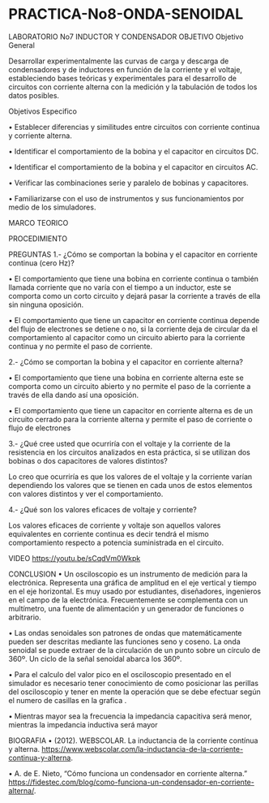# PRACTICA-No8-ONDA-SENOIDAL

LABORATORIO No7 INDUCTOR Y CONDENSADOR
OBJETIVO
Objetivo General

Desarrollar experimentalmente las curvas de carga y descarga de condensadores y de inductores en función de la corriente y el voltaje, estableciendo bases teóricas y experimentales para el desarrollo de circuitos con corriente alterna con la medición y la tabulación de todos los datos posibles.

Objetivos Especifico

• Establecer diferencias y similitudes entre circuitos con corriente continua y corriente alterna.

• Identificar el comportamiento de la bobina y el capacitor en circuitos DC.

• Identificar el comportamiento de la bobina y el capacitor en circuitos AC.

• Verificar las combinaciones serie y paralelo de bobinas y capacitores.

• Familiarizarse con el uso de instrumentos y sus funcionamientos por medio de los simuladores.

MARCO TEORICO


PROCEDIMIENTO


PREGUNTAS
1.- ¿Cómo se comportan la bobina y el capacitor en corriente continua (cero Hz)?

• El comportamiento que tiene una bobina en corriente continua o también llamada corriente que no varía con el tiempo a un inductor, este se comporta como un corto circuito y dejará pasar la corriente a través de ella sin ninguna oposición.

• El comportamiento que tiene un capacitor en corriente continua depende del flujo de electrones se detiene o no, si la corriente deja de circular da el comportamiento al capacitor como un circuito abierto para la corriente continua y no permite el paso de corriente.

2.- ¿Cómo se comportan la bobina y el capacitor en corriente alterna?

• El comportamiento que tiene una bobina en corriente alterna este se comporta como un circuito abierto y no permite el paso de la corriente a través de ella dando así una oposición.

• El comportamiento que tiene un capacitor en corriente alterna es de un circuito cerrado para la corriente alterna y permite el paso de corriente o flujo de electrones

3.- ¿Qué cree usted que ocurriría con el voltaje y la corriente de la resistencia en los circuitos analizados en esta práctica, si se utilizan dos bobinas o dos capacitores de valores distintos?

Lo creo que ocurriría es que los valores de el voltaje y la corriente varían dependiendo los valores que se tienen en cada unos de estos elementos con valores distintos y ver el comportamiento.

4.- ¿Qué son los valores eficaces de voltaje y corriente?

Los valores eficaces de corriente y voltaje son aquellos valores equivalentes en corriente continua es decir tendrá el mismo comportamiento respecto a potencia suministrada en el circuito.

VIDEO
https://youtu.be/sCqdVm0Wkpk

CONCLUSION
• Un osciloscopio es un instrumento de medición para la electrónica. Representa una gráfica de amplitud en el eje vertical y tiempo en el eje horizontal. Es muy usado por estudiantes, diseñadores, ingenieros en el campo de la electrónica. Frecuentemente se complementa con un multímetro, una fuente de alimentación y un generador de funciones o arbitrario.

• Las ondas senoidales son patrones de ondas que matemáticamente pueden ser descritas mediante las funciones seno y coseno. La onda senoidal se puede extraer de la circulación de un punto sobre un círculo de 360º. Un ciclo de la señal senoidal abarca los 360º.

• Para el calculo del valor pico en el osciloscopio presentado en el simulador es necesario tener conocimiento de como posicionar las perillas del osciloscopio y tener en mente la operación que se debe efectuar según el numero de casillas en la grafica .

• Mientras mayor sea la frecuencia la impedancia capacitiva será menor, mientras la impedancia inductiva será mayor

BIOGRAFIA
• (2012). WEBSCOLAR. La inductancia de la corriente contínua y alterna. https://www.webscolar.com/la-inductancia-de-la-corriente-continua-y-alterna.

• A. de E. Nieto, “Cómo funciona un condensador en corriente alterna.” https://fidestec.com/blog/como-funciona-un-condensador-en-corriente-alterna/.
















